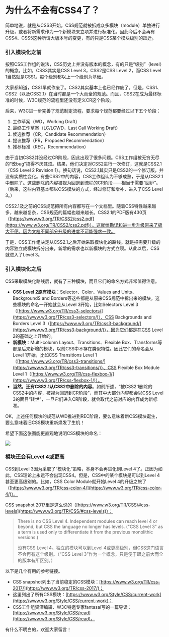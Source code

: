 # 为什么不会有CSS4了？

简单地说，就是从CSS3开始，CSS规范就被拆成众多模块（module）单独进行升级，或者将新需求作为一个新模块来立项并进行标准化。因此今后不会再有CSS4、CSS5这种所谓大版本号的变更，有的只是CSS某个模块级别的跃迁。

### 引入模块化之前

按照CSS工作组的说法，CSS历史上并没有版本的概念，有的只是“级别”（level）的概念。比如，CSS3其实是CSS Level 3，CSS2是CSS Level 2，而CSS Level 1当然就是CSS1。每个级别都以上一个级别为基础。

大家都知道，CSS1早就作废了。CSS2其实基本上也已经作废了。但是，CSS1、CSS2（以及CSS2.1）在当时都是一个大而全的规范。而且，CSS2在成为最终标准的时候，W3C规范的流程里还没有定义CR这个阶段。

后来，W3C进一步完善了规范制定流程，要求每个规范都要经过以下五个阶段：

1. 工作草案（WD，Working Draft）
2. 最终工作草案（LC/LCWD，Last Call Working Draft）
3. 候选推荐（CR，Candidate Recommendation）
4. 提议推荐（PR，Proposed Recommendation）
5. 推荐标准（REC，Recommendation）

由于当初CSS2并没经过CR阶段，因此出现了很多问题。CSS工作组被无穷无尽的“改bug”搞得不厌其烦。结果，他们决定对CSS2进行一次修订，这就是CSS2.1（CSS Level 2 Revision 1）。换句话说，CSS2.1其实只是CSS2的一个修订版，并没有实质性变化。有些CSS2中的内容，CSS工作组认为不够成熟，于是从CSS2.1中删除了。这些删除的内容被视为回退到流程的CR阶段——相当于需要“回炉”。（后来，这些内容基本都以CSS模块的方式，经过修订和增补，进入了CSS Level 3。）

CSS2.1及之前的CSS规范把所有内容都写在一个文档里。随着CSS特性越来越多，越来越复杂，CSS规范的篇幅也越来越长。CSS2.1的PDF版有430页（[https://www.w3.org/TR/CSS2/css2.pdf](https://www.w3.org/TR/CSS2/css2.pdf)）。这就给勘误和进一步升级带来了极大不便。因为文档不同部分升级的进度不可能强求一致。

于是，CSS工作组决定从CSS2.1之后开始采取模块化的路线。就是把需要升级的内容独立成模块拆分出来，新增的需求也以新模块的方式立项。从此以后，CSS就进入了Level 3。

### 引入模块化之后

CSS采取模块化路线后，就有了三种模块，而且它们的命名方式非常值得注意。

- **CSS Level 2原有模块**：Selector、Color、Values and Units、BackgroundS and Borders等这些都是从原来CSS规范中拆出来的模块。这些模块的命名一开始就会从Level 3开始，比如Selectors Level 3（[https://www.w3.org/TR/css3-selectors/](https://www.w3.org/TR/css3-selectors/)）、CSS Backgrounds and Borders Level 3（[https://www.w3.org/TR/css3-background/](https://www.w3.org/TR/css3-background/)），因为它们都是在CSS Level 2的基础之上开始的。
- **新模块**：Multi-column Layout、Transitions、Flexible Box、Transforms等都是后来新增的模块，以前CSS中不存在类似特性。因此它们的命名会从Level 1开始，比如CSS Transitions Level 1（[https://www.w3.org/TR/css3-transitions/](https://www.w3.org/TR/css3-transitions/)）、CSS Flexible Box Module Level 1（[https://www.w3.org/TR/css-flexbox-1/](https://www.w3.org/TR/css-flexbox-1/)）。
- **当然，还有CSS2.1从CSS2中删除的内容**。如前所述，“被CSS2.1删除的CSS2中的内容，被视为回退到CR阶段”，而其中大部分内容都会以CSS Level 3的面目“转世”，一旦它们进入CR阶段，就会取代之前对应的内容成为新标准。

OK，上述任何模块的规范从WD推进到REC阶段，要么意味着新CSS模块诞生，要么意味着旧CSS模块重新焕发了生机！

希望下面这张图能更直观地说明CSS模块的命名：

![](https://s1.ssl.qhres.com/static/be5dea94aac966f5.svg)

### 模块还会有Level 4或更高

CSS到Level 3因为采取了“模块化”策略，本身不会再进化到Level 4了。正因为如此，CSS理论上永远不会出现CSS4。但是，CSS中的某个模块是可以到Level 4甚至更高级别的。比如，CSS Color Module就开始Level 4的升级之旅了（[https://www.w3.org/TR/css-color-4/](https://www.w3.org/TR/css-color-4/)）。

CSS snapshot 2017里是这么说的（[https://www.w3.org/TR/CSS/#css-levels](https://www.w3.org/TR/CSS/#css-levels)）：

> There is no CSS Level 4. Independent modules can reach level 4 or beyond, but CSS the language no longer has levels. ("CSS Level 3" as a term is used only to differentiate it from the previous monolithic versions.)
>
> 没有CSS Level 4。独立的模块可以到Level 4或更高级别，但CSS这门语言不会再有这个级别。（“CSS Level 3”作为一个概念，只是便于跟之前大而全的版本有所区别。）

以下是几个有用的参考链接。

- CSS snapshot列出了当前稳定的CSS模块：[https://www.w3.org/TR/css-2017/](https://www.w3.org/TR/css-2017/)；
- 这里列出了所有CSS模块：[https://www.w3.org/Style/CSS/current-work](https://www.w3.org/Style/CSS/current-work)；
- CSS工作组资深编辑、W3C特邀专家fantasai写的一篇导读：[https://www.w3.org/Style/CSS/read](https://www.w3.org/Style/CSS/read)。

有什么不明白的，欢迎大家留言！